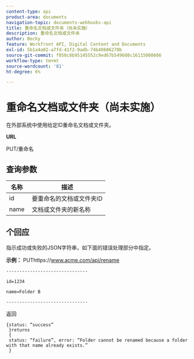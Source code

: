 ```yaml
---
content-type: api
product-area: documents
navigation-topic: documents-webhooks-api
title: 重命名文档或文件夹（尚未实施）
description: 重命名文档或文件夹
author: Becky
feature: Workfront API, Digital Content and Documents
exl-id: 5b1a4a02-a7fd-41f2-9adb-74b40606270b
source-git-commit: f050c8b95145552c9ed67b549608c16115000606
workflow-type: tm+mt
source-wordcount: '81'
ht-degree: 6%

---
```



# 重命名文档或文件夹（尚未实施）

在外部系统中使用给定ID重命名文档或文件夹。

**URL**

PUT/重命名

## 查询参数

| 名称  | 描述 |
|---|---|
| id | 要重命名的文档或文件夹ID |
| name  | 文档或文件夹的新名称 |


## 个回应

指示成功或失败的JSON字符串，如下面的错误处理部分中指定。

**示例：** PUThttps://www.acme.com/api/rename

```
-------------------------------

id=1234

name=Folder B ­­­­­­­­­­­­­­­­­­­­­­­­­­­­­­­­­­­­

-------------------------------
```

返回

```
{status: “success”
 }returns
 {
 status: “failure”, error: “Folder cannot be renamed because a folder with that name already exists.”
 }
```
